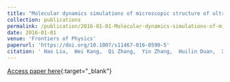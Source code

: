 ```yaml
---
title: "Molecular dynamics simulations of microscopic structure of ultra strong shock waves in dense helium"
collection: publications
permalink: /publication/2016-01-01-Molecular-dynamics-simulations-of-microscopic-structure-of-ultra-strong-shock-waves-in-dense-helium
date: 2016-01-01
venue: 'Frontiers of Physics'
paperurl: 'https://doi.org/10.1007/s11467-016-0590-5'
citation: ' Hao Liu,  Wei Kang,  Qi Zhang,  Yin Zhang,  Huilin Duan,  X. He, &quot;Molecular dynamics simulations of microscopic structure of ultra strong shock waves in dense helium.&quot; Frontiers of Physics, 2016.'
---
```

[Access paper here](https://doi.org/10.1007/s11467-016-0590-5){:target="_blank"}
